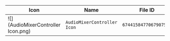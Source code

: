 | Icon | Name | File ID |
| ---  | ---  | ---     |
| ![](AudioMixerController Icon.png) | `AudioMixerController Icon` | `6744158477067907578` |
